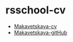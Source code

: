 # rsschool-cv
* [Makavetskaya-cv](https://github.com/Makavetskaya/rsschool-cv/blob/gh-page/cv.md)
* [Makavetskaya-gitHub](https://github.com/Makavetskaya)
